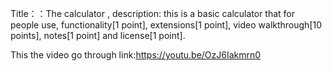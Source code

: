 Title：：The calculator , description: this is a basic calculator that for people use, functionality[1 point], extensions[1 point], video walkthrough[10 points], notes[1 point] and license[1 point].

This the video go through link:https://youtu.be/OzJ6Iakmrn0
